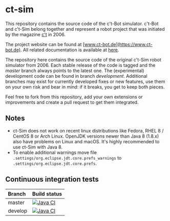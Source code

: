 # ct-sim

This repository contains the source code of the c't-Bot simulator. c't-Bot and c't-Sim belong together and represent a robot project that was initiated by the magazine [c't](https://www.heise.de/ct) in 2006.

The project website can be found at [www.ct-bot.de](https://www.ct-bot.de).
All related documentation is available at [here](https://github.com/Nightwalker-87/ct-bot-doku).

The repository here contains the source code of the original c't-Sim robot simulator from 2006. Each stable release of the code is tagged and the *master* branch always points to the latest one. The (experimental) development code can be found in branch *development*. Additional branches may exist for currently developed fixes or new features, use them on your own risk and bear in mind: if it breaks, you get to keep both pieces.

Feel free to fork from this repository, add your own extensions or improvements and create a pull request to get them integrated.

## Notes

 - ct-Sim does not work on recent linux distributions like Fedora, RHEL 8 / CentOS 8 or Arch Linux. OpenJDK versions newer than Java 8 (1.8.x) also have problems on Linux and macOS. It's highly recommended to use ct-Sim with Java 8.
 - To enable additional warnings move file `.settings/org.eclipse.jdt.core.prefs_warnings` to `.settings/org.eclipse.jdt.core.prefs`.

## Continuous integration tests

| Branch              | Build status  |
|:------------------- |:------------- |
| master              | [![Java CI](https://github.com/tsandmann/ct-sim/actions/workflows/ant_build.yml/badge.svg?branch=master "Build status of branch master")](https://github.com/tsandmann/ct-sim/actions/workflows/ant_build.yml) |
| develop             | [![Java CI](https://github.com/tsandmann/ct-sim/actions/workflows/ant_build.yml/badge.svg?branch=develop "Build status of branch develop")](https://github.com/tsandmann/ct-sim/actions/workflows/ant_build.yml) |
